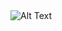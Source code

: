 <img src="https://github.com/tristanschiemenz/github-stats/tree/master/generated/overview.svg" alt="Alt Text">

